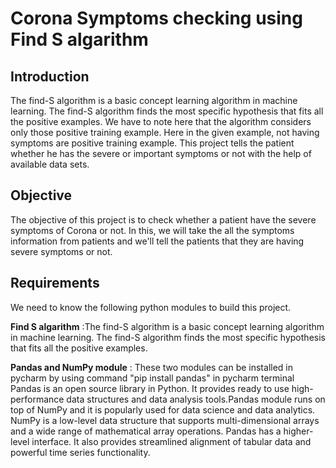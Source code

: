 # Corona Symptoms checking using Find S algarithm

## Introduction
The find-S algorithm is a basic concept learning algorithm in machine learning. The find-S algorithm finds the most specific hypothesis that fits all the positive examples. We have to note here that the algorithm considers only those positive training example. Here in the given example, not having symptoms are positive training example. This project tells the patient whether he has the severe or important symptoms or not with the help of available data sets.

## Objective
The objective of this project is to check whether a patient have the severe symptoms of Corona or not.
In this, we will take the all the symptoms information from patients and we'll tell the patients that they are having severe symptoms or not.

## Requirements
We need to know the following python modules to build this project.

**Find S algarithm** :The find-S algorithm is a basic concept learning algorithm in machine learning. The find-S algorithm finds the most specific hypothesis that fits all the positive examples.

**Pandas and NumPy module** : These two modules can be installed in pycharm by using command "pip install pandas" in pycharm terminal
Pandas is an open source library in Python. It provides ready to use high-performance data structures and data analysis tools.Pandas module runs on top of NumPy and it is popularly used for data science and data analytics. NumPy is a low-level data structure that supports multi-dimensional arrays and a wide range of mathematical array operations. Pandas has a higher-level interface. It also provides streamlined alignment of tabular data and powerful time series functionality. 
